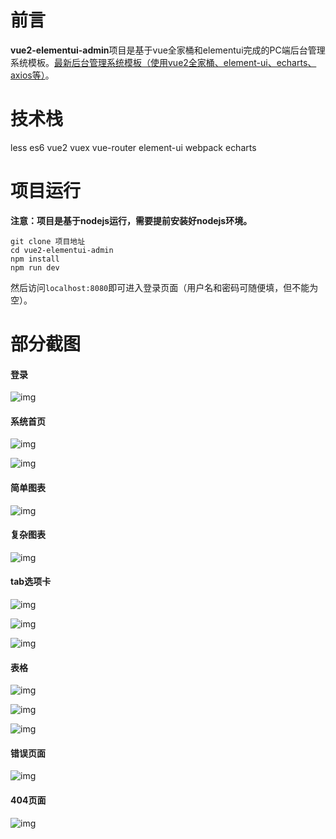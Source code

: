 # 前言
**vue2-elementui-admin**项目是基于vue全家桶和elementui完成的PC端后台管理系统模板。[最新后台管理系统模板（使用vue2全家桶、element-ui、echarts、axios等）](https://gitee.com/nut77/vue2-elementui-layout)。
# 技术栈
less es6 vue2 vuex vue-router element-ui webpack echarts
# 项目运行
**注意：项目是基于nodejs运行，需要提前安装好nodejs环境。**

```
git clone 项目地址
cd vue2-elementui-admin
npm install
npm run dev
```
然后访问```localhost:8080```即可进入登录页面（用户名和密码可随便填，但不能为空）。
# 部分截图
#### 登录
![img](./screenshots/1.png)
#### 系统首页
![img](./screenshots/2.png)

![img](./screenshots/2-1.png)
#### 简单图表
![img](./screenshots/3.png)
#### 复杂图表
![img](./screenshots/4.png)
#### tab选项卡
![img](./screenshots/5.png)

![img](./screenshots/5-1.png)

![img](./screenshots/5-2.png)
#### 表格
![img](./screenshots/6.png)

![img](./screenshots/6-1.png)

![img](./screenshots/6-2.png)
#### 错误页面
![img](./screenshots/7.png)
#### 404页面
![img](./screenshots/8.png)